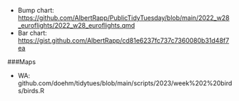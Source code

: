 - Bump chart: https://github.com/AlbertRapp/PublicTidyTuesday/blob/main/2022_w28_euroflights/2022_w28_euroflights.qmd
- Bar chart: https://gist.github.com/AlbertRapp/cd81e6237fc737c7360080b31d48f7ea


###Maps
- WA: github.com/doehm/tidytues/blob/main/scripts/2023/week%202%20birds/birds.R
